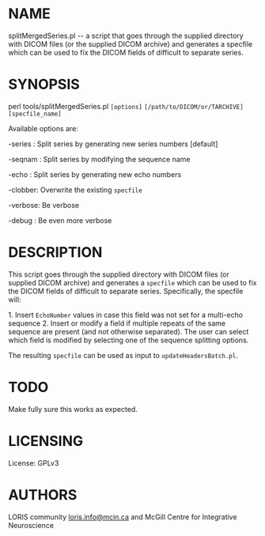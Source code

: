# NAME

splitMergedSeries.pl -- a script that goes through the supplied directory
with DICOM files (or the supplied DICOM archive) and generates a specfile which
can be used to fix the DICOM fields of difficult to separate series.

# SYNOPSIS

perl tools/splitMergedSeries.pl `[options]` `[/path/to/DICOM/or/TARCHIVE]` `[specfile_name]`

Available options are:

\-series : Split series by generating new series numbers \[default\]

\-seqnam : Split series by modifying the sequence name

\-echo   : Split series by generating new echo numbers

\-clobber: Overwrite the existing `specfile`

\-verbose: Be verbose

\-debug  : Be even more verbose

# DESCRIPTION

This script goes through the supplied directory with DICOM files (or supplied
DICOM archive) and generates a `specfile` which can be used to fix the DICOM
fields of difficult to separate series. Specifically, the specfile will:

1\. Insert `EchoNumber` values in case this field was not set for a
   multi-echo sequence
2\. Insert or modify a field if multiple repeats of the same sequence are
   present (and not otherwise separated). The user can select which field
   is modified by selecting one of the sequence splitting options.

The resulting `specfile` can be used as input to `updateHeadersBatch.pl`.

# TODO

Make fully sure this works as expected.

# LICENSING

License: GPLv3

# AUTHORS

LORIS community <loris.info@mcin.ca> and McGill Centre for Integrative
Neuroscience

